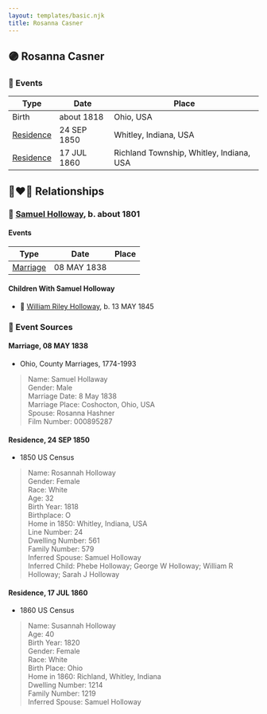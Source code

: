 ```yaml
---
layout: templates/basic.njk
title: Rosanna Casner
---
```

## 🟣 Rosanna Casner

### 📆 Events

Type | Date | Place
------ | ------ | ------
Birth | about 1818 | Ohio, USA
[Residence](#event-666c5c83-d2c0-404c-9472-ca93171c54ee) | 24 SEP 1850 | Whitley, Indiana, USA
[Residence](#event-9cae1874-ba31-409c-80f0-6022a232e4f5) | 17 JUL 1860 | Richland Township, Whitley, Indiana, USA

## 👩‍❤️‍👨 Relationships

### 🔵 [Samuel Holloway](/people/6/61320261), b. about 1801

#### Events

Type | Date | Place
------ | ------ | ------
[Marriage](#event-c9bf866d-e0ca-42d9-843f-76b21dc9fe53) | 08 MAY 1838 |
#### Children With Samuel Holloway
* 🔵 [William Riley Holloway](/people/9/90949012), b. 13 MAY 1845
### 📰 Event Sources

#### <a id="event-c9bf866d-e0ca-42d9-843f-76b21dc9fe53"></a> Marriage, 08 MAY 1838
* Ohio, County Marriages, 1774-1993
>   
  > Name: Samuel Hollaway  
  > Gender: Male  
  > Marriage Date: 8 May 1838  
  > Marriage Place: Coshocton, Ohio, USA  
  > Spouse: Rosanna Hashner  
  > Film Number: 000895287

#### <a id="event-666c5c83-d2c0-404c-9472-ca93171c54ee"></a> Residence, 24 SEP 1850
* 1850 US Census
>   
  > Name: Rosannah Holloway  
  > Gender: Female  
  > Race: White  
  > Age: 32  
  > Birth Year: 1818  
  > Birthplace: O  
  > Home in 1850: Whitley, Indiana, USA  
  > Line Number: 24  
  > Dwelling Number: 561  
  > Family Number: 579  
  > Inferred Spouse: Samuel Holloway  
  > Inferred Child: Phebe Holloway; George W Holloway; William R Holloway; Sarah J Holloway

#### <a id="event-9cae1874-ba31-409c-80f0-6022a232e4f5"></a> Residence, 17 JUL 1860
* 1860 US Census
>   
  > Name: Susannah Holloway  
  > Age: 40  
  > Birth Year: 1820  
  > Gender: Female  
  > Race: White  
  > Birth Place: Ohio  
  > Home in 1860: Richland, Whitley, Indiana  
  > Dwelling Number: 1214  
  > Family Number: 1219  
  > Inferred Spouse: Samuel Holloway